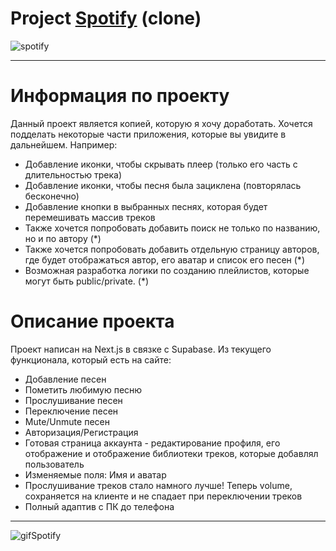 # Project [Spotify](https://spotify-two-murex.vercel.app/) (clone)
![spotify](https://www.iguides.ru/upload/medialibrary/d65/d65a366ca215feefc9150656ac09f285.jpg)
___
# Информация по проекту
Данный проект является копией, которую я хочу доработать. Хочется подделать некоторые части приложения, которые вы увидите в дальнейшем.
Например: 
+ Добавление иконки, чтобы скрывать плеер (только его часть с длительностью трека)
+ Добавление иконки, чтобы песня была зациклена (повторялась бесконечно)
+ Добавление кнопки в выбранных песнях, которая будет перемешивать массив треков
+ Также хочется попробовать добавить поиск не только по названию, но и по автору (*)
+ Также хочется попробовать добавить отдельную страницу авторов, где будет отображаться автор, его аватар и список его песен (*)
+ Возможная разработка логики по созданию плейлистов, которые могут быть public/private. (*)
# Описание проекта
Проект написан на Next.js в связке с Supabase. Из текущего функционала, который есть на сайте:
+ Добавление песен
+ Пометить любимую песню
+ Прослушивание песен
+ Переключение песен
+ Mute/Unmute песен
+ Авторизация/Регистрация
+ Готовая страница аккаунта - редактирование профиля, его отображение и отображение библиотеки треков, которые добавлял пользователь
+ Изменяемые поля: Имя и аватар
+ Прослушивание треков стало намного лучше! Теперь volume, сохраняется на клиенте и не спадает при переключении треков
+ Полный адаптив с ПК до телефона
___
<img src="https://media.tenor.com/bkMqUNnK3QEAAAAC/spotify-taiga.gif" alt="gifSpotify">
